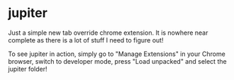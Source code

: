 # jupiter
Just a simple new tab override chrome extension. It is nowhere near complete as there is a lot of stuff I need to figure out!

To see jupiter in action, simply go to "Manage Extensions" in your Chrome browser, switch to developer mode, press "Load unpacked" and select the jupiter folder!
